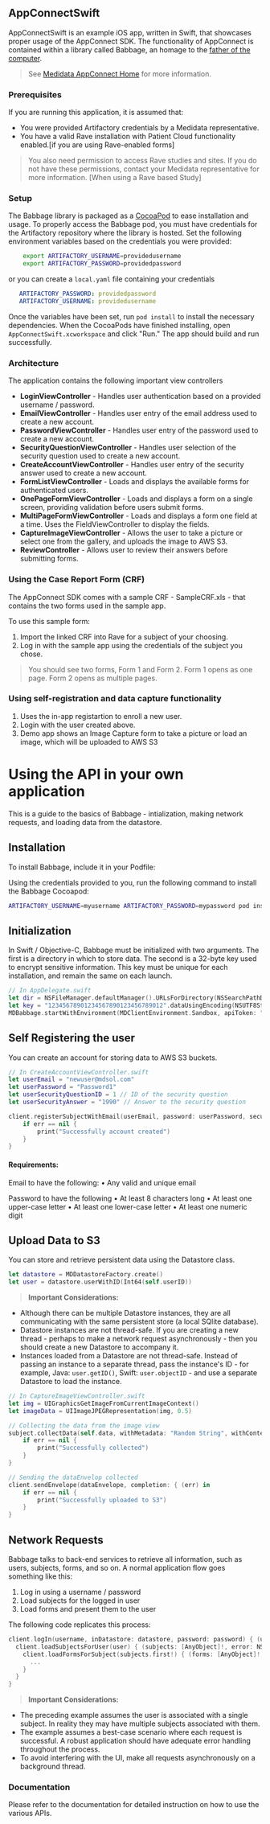 ## AppConnectSwift

AppConnectSwift is an example iOS app, written in Swift, that showcases proper usage of the AppConnect SDK. The functionality of AppConnect is contained within a library called Babbage, an homage to the [father of the computer](https://en.wikipedia.org/wiki/Charles_Babbage).

>See [Medidata AppConnect Home](https://learn.mdsol.com/display/APPCONNECTprd/Medidata+AppConnect+Home) for more information. 

### Prerequisites

If you are running this application, it is assumed that:

- You were provided Artifactory credentials by a Medidata representative.
- You have a valid Rave installation with Patient Cloud functionality enabled.[if you are using Rave-enabled forms]

>You also need permission to access Rave studies and sites. If you do not have these permissions, contact your Medidata representative for more information. [When using a Rave based Study]

### Setup

The Babbage library is packaged as a [CocoaPod](https://guides.cocoapods.org/using/getting-started.html) to ease installation and usage. To properly access the Babbage pod, you must have credentials for the Artifactory repository where the library is hosted. Set the following environment variables based on the credentials you were provided:

```bash
    export ARTIFACTORY_USERNAME=providedusername
    export ARTIFACTORY_PASSWORD=providedpassword
```

or you can create a `local.yaml` file containing your credentials

```yaml
   ARTIFACTORY_PASSWORD: providedpassword
   ARTIFACTORY_USERNAME: providedusername
```

Once the variables have been set, run `pod install` to install the necessary dependencies. When the CocoaPods have finished installing, open `AppConnectSwift.xcworkspace` and click "Run." The app should build and run successfully.

### Architecture

The application contains the following important view controllers

- **LoginViewController** - Handles user authentication based on a provided username / password.
- **EmailViewController** - Handles user entry of the email address used to create a new account.
- **PasswordViewController** - Handles user entry of the password used to create a new account. 
- **SecurityQuestionViewController** - Handles user selection of the security question used to create a new account.
- **CreateAccountViewController** - Handles user entry of the security answer used to create a new account.
- **FormListViewController** - Loads and displays the available forms for authenticated users.
- **OnePageFormViewController** -  Loads and displays a form on a single screen, providing validation before users submit forms.
- **MultiPageFormViewController** - Loads and displays a form one field at a time. Uses the FieldViewController to display the fields.
- **CaptureImageViewController** - Allows the user to take a picture or select one from the gallery, and uploads the image to AWS S3.
- **ReviewController** - Allows user to review their answers before submitting forms.

### Using the Case Report Form (CRF)

The AppConnect SDK comes with a sample CRF - SampleCRF.xls - that contains the two forms used in the sample app.

To use this sample form:

1. Import the linked CRF into Rave for a subject of your choosing.
2. Log in with the sample app using the credentials of the subject you chose.
> You should see two forms, Form 1 and Form 2. Form 1 opens as one page. Form 2 opens as multiple pages.

### Using self-registration and data capture functionality

1. Uses the in-app registartion to enroll a new user.
2. Login with the user created above.
3. Demo app shows an Image Capture form to take a picture or load an image, which will be uploaded to AWS S3 

# Using the API in your own application #

This is a guide to the basics of Babbage - intialization, making network requests, and loading data from the datastore.

## Installation
To install Babbage, include it in your Podfile:

Using the credentials provided to you, run the following command to install the Babbage Cocoapod:

```bash
ARTIFACTORY_USERNAME=myusername ARTIFACTORY_PASSWORD=mypassword pod install
```

## Initialization
In Swift / Objective-C, Babbage must be initialized with two arguments. The first is a directory in which to store data. The second is a 32-byte key used to encrypt sensitive information. This key must be unique for each installation, and remain the same on each launch.

```swift
// In AppDelegate.swift
let dir = NSFileManager.defaultManager().URLsForDirectory(NSSearchPathDirectory.DocumentDirectory, inDomains: NSSearchPathDomainMask.UserDomainMask).last
let key = "12345678901234567890123456789012".dataUsingEncoding(NSUTF8StringEncoding)
MDBabbage.startWithEnvironment(MDClientEnvironment.Sandbox, apiToken: "Your provided API token", publicDirectory: dir, privateDirectory: dir, encryptionKey: key)
```

## Self Registering the user
You can create an account for storing data to AWS S3 buckets.

```swift
// In CreateAccountViewController.swift
let userEmail = "newuser@mdsol.com"
let userPassword = "Password1"  
let userSecurityQuestionID = 1 // ID of the security question
let userSecurityAnswer = "1990" // Answer to the security question

client.registerSubjectWithEmail(userEmail, password: userPassword, securityQuestionID: userSecurityQuestionID, securityQuestionAnswer: securityQuestionLabel.text) { (err) in
	if err == nil {
		print("Successfully account created")
	}
}
```
#### Requirements:
Email to have the following:
•  Any valid and unique email

Password to have the following
•  At least 8 characters long
•  At least one upper-case letter
•  At least one lower-case letter
•  At least one numeric digit

## Upload Data to S3
You can store and retrieve persistent data using the Datastore class.
```swift
let datastore = MDDatastoreFactory.create()
let user = datastore.userWithID(Int64(self.userID))
```
>**Important Considerations:** 
  - Although there can be multiple Datastore instances, they are all communicating with the same persistent store (a local SQlite database).
  - Datastore instances are not thread-safe. If you are creating a new thread - perhaps to make a network request asynchronously - then you should create a new Datastore to accompany it.
  - Instances loaded from a Datastore are not thread-safe. Instead of passing an instance to a separate thread, pass the instance's ID - for example, Java: `user.getID()`, Swift: `user.objectID` - and use a separate Datastore to load the instance.

```swift
// In CaptureImageViewController.swift
let img = UIGraphicsGetImageFromCurrentImageContext()
let imageData = UIImageJPEGRepresentation(img, 0.5)

// Collecting the data from the image view
subject.collectData(self.data, withMetadata: "Random String", withContentType: "image/jpeg", withAppSpecificTag: "", withSchemaURI: "", completion: { (dataEnvelope:  MDSubjectDataEnvelope!, err: NSError!) -> Void in
	if err == nil {
    	print("Successfully collected")
	}
}

// Sending the dataEnvelop collected
client.sendEnvelope(dataEnvelope, completion: { (err) in
	if err == nil {
        print("Successfully uploaded to S3")
    }
}                        	
```

## Network Requests
Babbage talks to back-end services to retrieve all information, such as users, subjects, forms, and so on. A normal application flow goes something like this:

1. Log in using a username / password 
2. Load subjects for the logged in user
3. Load forms and present them to the user

The following code replicates this process:
```swift
client.logIn(username, inDatastore: datastore, password: password) { (user: MDUser!, error: NSError!) -> Void in
  client.loadSubjectsForUser(user) { (subjects: [AnyObject]!, error: NSError!) -> Void in
    client.loadFormsForSubject(subjects.first!) { (forms: [AnyObject]!, error: NSError!) -> Void in
      ...
    }
  }
}
```

>**Important Considerations:** 
  - The preceding example assumes the user is associated with a single subject. In reality they may have multiple subjects associated with them.
  - The example assumes a best-case scenario where each request is successful. A robust application should have adequate error handling throughout the process.
  - To avoid interfering with the UI, make all requests asynchronously on a background thread.


### Documentation ###

Please refer to the documentation for detailed instruction on how to use the various APIs.
